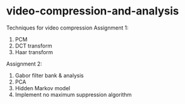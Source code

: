 # video-compression-and-analysis
Techniques for video compression
Assignment 1:
1. PCM
2. DCT transform
3. Haar transform
   
Assignment 2:
1. Gabor filter bank & analysis
2. PCA
3. Hidden Markov model
4. Implement no maximum suppression algorithm